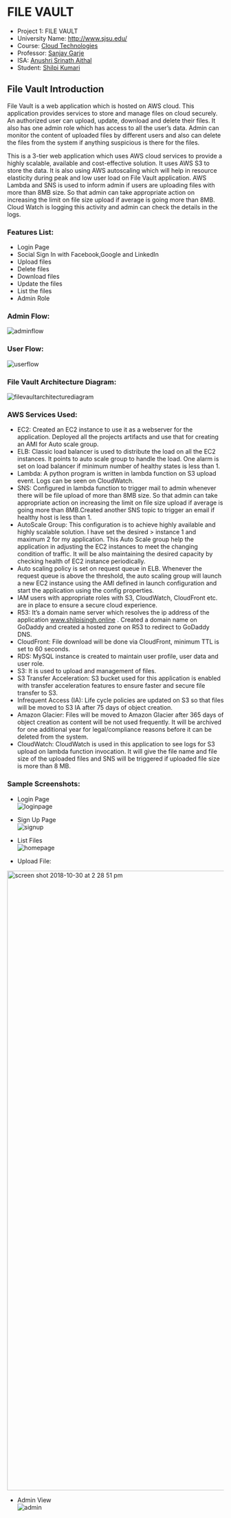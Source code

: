 # FILE VAULT

- Project 1: FILE VAULT<br>
- University Name: http://www.sjsu.edu/<br>
- Course: [Cloud Technologies](http://info.sjsu.edu/web-dbgen/catalog/courses/CMPE281.html)<br>
- Professor: [Sanjay Garje](https://www.linkedin.com/in/sanjaygarje/)<br>
- ISA: [Anushri Srinath Aithal](https://www.linkedin.com/in/anushri-aithal/)<br>
- Student: [Shilpi Kumari](www.linkedin.com/in/shilpi-kumari-58764a64)

## File Vault Introduction<br>
File Vault is a web application which is hosted on AWS cloud. This application provides services to store and manage files on cloud securely. An authorized user can upload, update, download and delete their files. It also has one admin role which has access to all the user’s data. Admin can monitor the content of uploaded files by different users and also can delete the files from the system if anything suspicious is there for the files.

This is a 3-tier web application which uses AWS cloud services to provide a highly scalable, available and cost-effective solution. It uses AWS S3 to store the data. It is also using AWS autoscaling which will help in resource elasticity during peak and low user load on File Vault application. AWS Lambda and SNS is used to inform admin if users are uploading files with more than 8MB size. So that admin can take appropriate action on increasing the limit on file size upload if average is going more than 8MB. Cloud Watch is logging this activity and admin can check the details in the logs.

### Features List:
- Login Page	
- Social Sign In with Facebook,Google and LinkedIn
- Upload files
-	Delete files
-	Download files
-	Update the files
-	List the files
- Admin Role 

 ### Admin Flow:

![adminflow](https://user-images.githubusercontent.com/42687329/47689578-ae97b780-dba7-11e8-92f1-6e7b26dacf3b.png)

### User Flow:

![userflow](https://user-images.githubusercontent.com/42687329/47689583-b0fa1180-dba7-11e8-8079-b8d55e5cbe34.png)

### File Vault Architecture Diagram:

![filevaultarchitecturediagram](https://user-images.githubusercontent.com/42687329/47689363-e0f4e500-dba6-11e8-945a-61190c5e37ad.png)

### AWS Services Used:

-	EC2: Created an EC2 instance to use it as a webserver for the application. Deployed all the projects artifacts and use that for creating an AMI for Auto scale group.<br>
-	ELB: Classic load balancer is used to distribute the load on all the EC2 instances. It points to auto scale group to handle the load. One alarm is set on load balancer if minimum number of healthy states is less than 1.<br>
-	Lambda: A python program is written in lambda function on S3 upload event. Logs can be seen on CloudWatch.<br>
-	SNS: Configured in lambda function to trigger mail to admin whenever there will be file upload of more than 8MB size. So that admin can take appropriate action on increasing the limit on file size upload if average is going more than 8MB.Created another SNS topic to trigger an email if healthy host is less than 1.<br>
-	AutoScale Group: This configuration is to achieve highly available and highly scalable solution. I have set the desired > instance 1 and maximum 2 for my application. This Auto Scale group help the application in adjusting the EC2 instances to meet the changing condition of traffic. It will be also maintaining the desired capacity by checking health of EC2 instance periodically.<br>
- Auto scaling policy is set on request queue in ELB. Whenever the request queue is above the threshold, the auto scaling group will launch a new EC2 instance using the AMI defined in launch configuration and start the application using the config properties.<br>
-	IAM users with appropriate roles with S3, CloudWatch, CloudFront etc. are in place to ensure a secure cloud experience.<br>
- R53: It’s a domain name server which resolves the ip address of the application www.shilpisingh.online . Created a domain name on GoDaddy and created a hosted zone on R53 to redirect to GoDaddy DNS.<br>
-	CloudFront: File download will be done via CloudFront, minimum TTL is set to 60 seconds.<br>
-	RDS: MySQL instance is created to maintain user profile, user data and user role.<br>
- S3: It is used to upload and management of files.
- S3 Transfer Acceleration: S3 bucket used for this application is enabled with transfer acceleration features to ensure faster and secure file transfer to S3.<br>
- Infrequent Access (IA): Life cycle policies are updated on S3 so that files will be moved to S3 IA after 75 days of object creation.<br>
 -	Amazon Glacier: Files will be moved to Amazon Glacier after 365 days of object creation as content will be not used frequently. It will be archived for one additional year for legal/compliance reasons before it can be deleted from the system.<br>
-	CloudWatch: CloudWatch is used in this application to see logs for S3 upload on lambda function invocation. It will give the file name and file size of the uploaded files and SNS will be triggered if uploaded file size is more than 8 MB.<br>

### Sample Screenshots:

- Login Page<br>
![loginpage](https://user-images.githubusercontent.com/42687329/47689757-7fce1100-dba8-11e8-9ee9-c04435ac7394.png)

- Sign Up Page<br>
![signup](https://user-images.githubusercontent.com/42687329/47689702-367dc180-dba8-11e8-9f23-b89847d7e775.png)

- List Files<br>
![homepage](https://user-images.githubusercontent.com/42687329/47689785-a5f3b100-dba8-11e8-828e-2b14de87f088.png)

- Upload File:<br>
<img width="1440" alt="screen shot 2018-10-30 at 2 28 51 pm" src="https://user-images.githubusercontent.com/42687329/47751877-29b4a880-dc50-11e8-9959-a1a3c0ae651f.png">

- Admin View<br>
![admin](https://user-images.githubusercontent.com/42687329/47751789-fa05a080-dc4f-11e8-9049-f0cf1294dc93.png)


